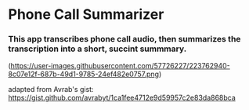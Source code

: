# Phone Call Summarizer
### This app transcribes phone call audio, then summarizes the transcription into a short, succint summmary.
(https://user-images.githubusercontent.com/57726227/223762940-8c07e12f-687b-49d1-9785-24ef482e0757.png)

adapted from Avrab's gist: https://gist.github.com/avrabyt/1ca1fee4712e9d59957c2e83da868bca
